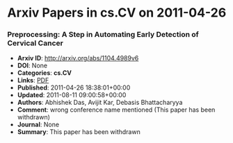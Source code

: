# Arxiv Papers in cs.CV on 2011-04-26
### Preprocessing: A Step in Automating Early Detection of Cervical Cancer
- **Arxiv ID**: http://arxiv.org/abs/1104.4989v6
- **DOI**: None
- **Categories**: **cs.CV**
- **Links**: [PDF](http://arxiv.org/pdf/1104.4989v6)
- **Published**: 2011-04-26 18:38:01+00:00
- **Updated**: 2011-08-11 09:00:58+00:00
- **Authors**: Abhishek Das, Avijit Kar, Debasis Bhattacharyya
- **Comment**: wrong conference name mentioned (This paper has been withdrawn)
- **Journal**: None
- **Summary**: This paper has been withdrawn



